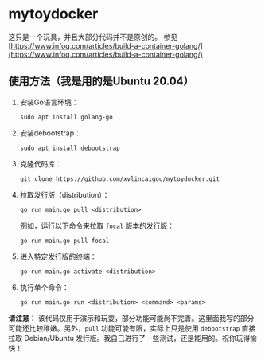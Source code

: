 # mytoydocker

这只是一个玩具，并且大部分代码并不是原创的。
参见[https://www.infoq.com/articles/build-a-container-golang/](https://www.infoq.com/articles/build-a-container-golang/)

## 使用方法（我是用的是Ubuntu 20.04）

1. 安装Go语言环境：

   ```shell
   sudo apt install golang-go
   ```

2. 安装debootstrap：

   ```shell
   sudo apt install debootstrap
   ```

3. 克隆代码库：

   ```shell
   git clone https://github.com/xvlincaigou/mytoydocker.git
   ```

4. 拉取发行版（distribution）：

   ```shell
   go run main.go pull <distribution>
   ```

   例如，运行以下命令来拉取 `focal` 版本的发行版：

   ```shell
   go run main.go pull focal
   ```

5. 进入特定发行版的终端：

   ```shell
   go run main.go activate <distribution>
   ```

6. 执行单个命令：

   ```shell
   go run main.go run <distribution> <command> <params>
   ```

**请注意：** 该代码仅用于演示和玩耍，部分功能可能尚不完善。这里面我写的部分可能还比较稚嫩。另外，`pull` 功能可能有限，实际上只是使用 `debootstrap` 直接拉取 Debian/Ubuntu 发行版。我自己进行了一些测试，还是能用的。祝你玩得愉快！